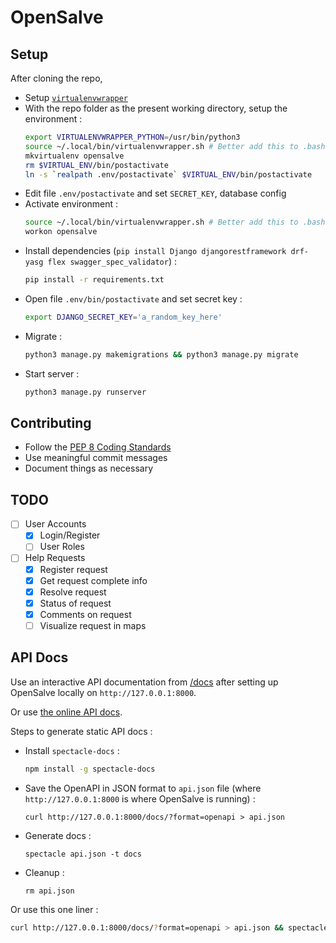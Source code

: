 # OpenSalve

## Setup

After cloning the repo,

* Setup [`virtualenvwrapper`](https://virtualenvwrapper.readthedocs.io/en/latest/)
* With the repo folder as the present working directory, setup the environment :
  ```bash
  export VIRTUALENVWRAPPER_PYTHON=/usr/bin/python3
  source ~/.local/bin/virtualenvwrapper.sh # Better add this to .bashrc
  mkvirtualenv opensalve
  rm $VIRTUAL_ENV/bin/postactivate
  ln -s `realpath .env/postactivate` $VIRTUAL_ENV/bin/postactivate
  ```
* Edit file `.env/postactivate` and set `SECRET_KEY`, database config
* Activate environment :
  ```bash
  source ~/.local/bin/virtualenvwrapper.sh # Better add this to .bashrc
  workon opensalve
  ```
* Install dependencies (`pip install Django djangorestframework drf-yasg flex swagger_spec_validator`) :
  ```bash
  pip install -r requirements.txt
  ```
* Open file `.env/bin/postactivate` and set secret key :
  ```bash
  export DJANGO_SECRET_KEY='a_random_key_here'
  ```
* Migrate :
  ```bash
  python3 manage.py makemigrations && python3 manage.py migrate
  ```
* Start server :
  ```bash
  python3 manage.py runserver
  ```

## Contributing

* Follow the [PEP 8 Coding Standards](https://www.python.org/dev/peps/pep-0008/)
* Use meaningful commit messages
* Document things as necessary

## TODO

- [ ] User Accounts
    - [x] Login/Register
    - [ ] User Roles
- [ ] Help Requests
    - [x] Register request
    - [x] Get request complete info
    - [x] Resolve request
    - [x] Status of request
    - [x] Comments on request
    - [ ] Visualize request in maps

## API Docs

Use an interactive API documentation from [/docs](http://127.0.0.1:8000/docs) after setting up OpenSalve locally on `http://127.0.0.1:8000`.

Or use [the online API docs](https://lab.subinsb.com/OpenSalve/).

Steps to generate static API docs :

* Install `spectacle-docs` :
  ```bash
  npm install -g spectacle-docs
  ```
* Save the OpenAPI in JSON format to `api.json` file (where `http://127.0.0.1:8000` is where OpenSalve is running) :
  ```
  curl http://127.0.0.1:8000/docs/?format=openapi > api.json
  ```
* Generate docs :
  ```
  spectacle api.json -t docs
  ```
* Cleanup :
  ```
  rm api.json
  ```

Or use this one liner :

```bash
curl http://127.0.0.1:8000/docs/?format=openapi > api.json && spectacle api.json -t docs && rm api.json
```
